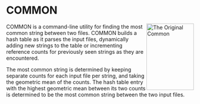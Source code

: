 
# COMMON

<img alt="The Original Common" title="The Original Common" src="https://i.imgur.com/QOy4c1H.jpg" width="127" height="180" style="float: right;" />

COMMON is a command-line utility for finding the most common string between two
files. COMMON builds a hash table as it parses the input files, dynamically
adding new strings to the table or incrementing reference counts for previously
seen strings as they are encountered.

The most common string is determined by keeping separate counts for each input
file per string, and taking the geometric mean of the counts. The hash table
entry with the highest geometric mean between its two counts is determined to
be the most common string between the two input files.

